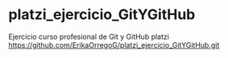 # platzi_ejercicio_GitYGitHub
Ejercicio curso profesional de Git y GitHub platzi
https://github.com/ErikaOrregoG/platzi_ejercicio_GitYGitHub.git
